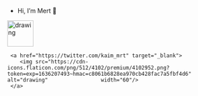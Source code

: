 - Hi, I’m Mert 👋 

<div style={display:'flex'}>
     <a href="https://www.linkedin.com/in/mert-kaim/" target="_blank"  >
          <img src="https://cdn-icons-png.flaticon.com/512/145/145807.png" alt="drawing" width="60"/>
     </a>
 
     <a href="https://twitter.com/kaim_mrt" target="_blank">
        <img src="https://cdn-icons.flaticon.com/png/512/4102/premium/4102952.png?token=exp=1636207493~hmac=c8061b6828ea970cb428fac7a5fbf4d6" alt="drawing"                 width="60"/>
     </a>
</div>




<!---
kaimmrt/kaimmrt is a ✨ special ✨ repository because its `README.md` (this file) appears on your GitHub profile.
You can click the Preview link to take a look at your changes.
--->
